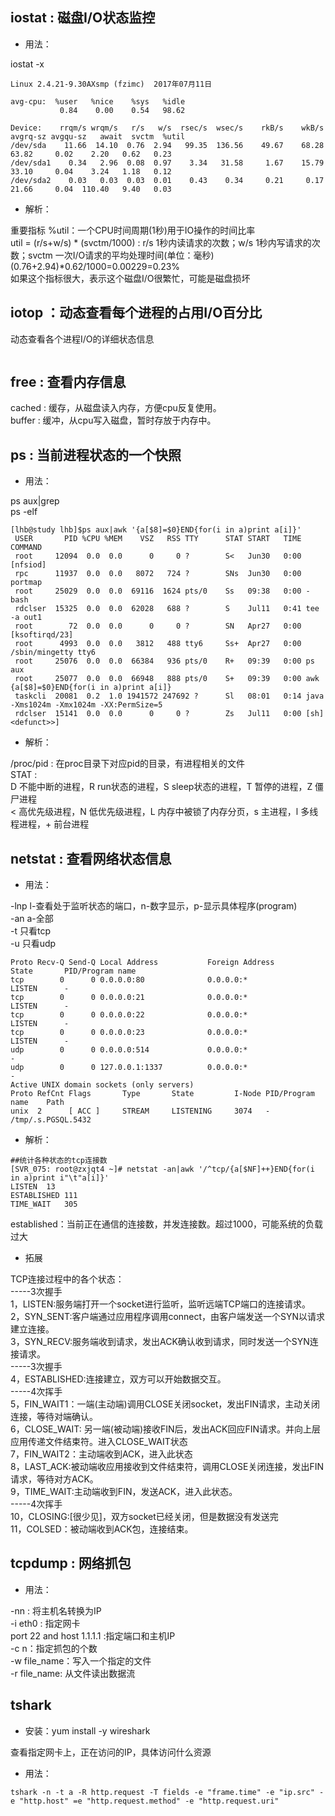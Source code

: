 ## iostat : 磁盘I/O状态监控  
- 用法：  

iostat -x  
```  
Linux 2.4.21-9.30AXsmp (fzimc)	2017年07月11日  
  
avg-cpu:  %user   %nice    %sys   %idle  
           0.84    0.00    0.54   98.62  
		     
Device:    rrqm/s wrqm/s   r/s   w/s  rsec/s  wsec/s    rkB/s    wkB/s avgrq-sz avgqu-sz   await  svctm  %util  
/dev/sda    11.66  14.10  0.76  2.94   99.35  136.56    49.67    68.28    63.82     0.02    2.20   0.62   0.23  
/dev/sda1    0.34   2.96  0.08  0.97    3.34   31.58     1.67    15.79    33.10     0.04    3.24   1.18   0.12  
/dev/sda2    0.03   0.03  0.03  0.01    0.43    0.34     0.21     0.17    21.66     0.04  110.40   9.40   0.03  
```  

- 解析：  

重要指标 %util：一个CPU时间周期(1秒)用于IO操作的时间比率  
util = (r/s+w/s) * (svctm/1000) : r/s 1秒内读请求的次数；w/s 1秒内写请求的次数；svctm 一次I/O请求的平均处理时间(单位：毫秒)  
(0.76+2.94)*0.62/1000=0.00229=0.23%  
如果这个指标很大，表示这个磁盘I/O很繁忙，可能是磁盘损坏  
  
  
## iotop ：动态查看每个进程的占用I/O百分比  
动态查看各个进程I/O的详细状态信息  
```  
```  
  
## free : 查看内存信息
cached : 缓存，从磁盘读入内存，方便cpu反复使用。  
buffer : 缓冲，从cpu写入磁盘，暂时存放于内存中。  
  
  
## ps : 当前进程状态的一个快照  
- 用法：  

ps aux|grep   
ps -elf  
```  
[lhb@study lhb]$ps aux|awk '{a[$8]=$0}END{for(i in a)print a[i]}'  
 USER       PID %CPU %MEM    VSZ   RSS TTY      STAT START   TIME COMMAND  
 root     12094  0.0  0.0      0     0 ?        S<   Jun30   0:00 [nfsiod]  
 rpc      11937  0.0  0.0   8072   724 ?        SNs  Jun30   0:00 portmap  
 root     25029  0.0  0.0  69116  1624 pts/0    Ss   09:38   0:00 -bash  
 rdclser  15325  0.0  0.0  62028   688 ?        S    Jul11   0:41 tee -a out1  
 root        72  0.0  0.0      0     0 ?        SN   Apr27   0:00 [ksoftirqd/23]  
 root      4993  0.0  0.0   3812   488 tty6     Ss+  Apr27   0:00 /sbin/mingetty tty6  
 root     25076  0.0  0.0  66384   936 pts/0    R+   09:39   0:00 ps aux  
 root     25077  0.0  0.0  66948   888 pts/0    S+   09:39   0:00 awk {a[$8]=$0}END{for(i in a)print a[i]}  
 taskcli  20081  0.2  1.0 1941572 247692 ?      Sl   08:01   0:14 java -Xms1024m -Xmx1024m -XX:PermSize=5  
 rdclser  15141  0.0  0.0      0     0 ?        Zs   Jul11   0:00 [sh] <defunct>>]  
```  

- 解析：  

/proc/pid : 在proc目录下对应pid的目录，有进程相关的文件  
STAT :   
  D 不能中断的进程，R run状态的进程，S sleep状态的进程，T 暂停的进程，Z 僵尸进程  
  < 高优先级进程，N 低优先级进程，L 内存中被锁了内存分页，s 主进程，l 多线程进程，+ 前台进程  
  
  
## netstat : 查看网络状态信息 
- 用法：  

-lnp l-查看处于监听状态的端口，n-数字显示，p-显示具体程序(program)   
-an a-全部  
-t 只看tcp  
-u 只看udp  
```  
Proto Recv-Q Send-Q Local Address           Foreign Address         State       PID/Program name     
tcp        0      0 0.0.0.0:80              0.0.0.0:*               LISTEN      -                     
tcp        0      0 0.0.0.0:21              0.0.0.0:*               LISTEN      -                     
tcp        0      0 0.0.0.0:22              0.0.0.0:*               LISTEN      -                     
tcp        0      0 0.0.0.0:23              0.0.0.0:*               LISTEN      -                     
udp        0      0 0.0.0.0:514             0.0.0.0:*                           -                     
udp        0      0 127.0.0.1:1337          0.0.0.0:*                           -                     
Active UNIX domain sockets (only servers)  
Proto RefCnt Flags       Type       State         I-Node PID/Program name    Path  
unix  2      [ ACC ]     STREAM     LISTENING     3074   -                   /tmp/.s.PGSQL.5432  
```  

- 解析：  

```  
##统计各种状态的tcp连接数  
[SVR_075: root@zxjqt4 ~]# netstat -an|awk '/^tcp/{a[$NF]++}END{for(i in a)print i"\t"a[i]}'  
LISTEN	13  
ESTABLISHED	111  
TIME_WAIT	305  
```  
established：当前正在通信的连接数，并发连接数。超过1000，可能系统的负载过大  

- 拓展  

TCP连接过程中的各个状态：  
-----3次握手  
1，LISTEN:服务端打开一个socket进行监听，监听远端TCP端口的连接请求。  
2，SYN_SENT:客户端通过应用程序调用connect，由客户端发送一个SYN以请求建立连接。  
3，SYN_RECV:服务端收到请求，发出ACK确认收到请求，同时发送一个SYN连接请求。  
-----3次握手  
4，ESTABLISHED:连接建立，双方可以开始数据交互。  
-----4次挥手  
5，FIN_WAIT1：一端(主动端)调用CLOSE关闭socket，发出FIN请求，主动关闭连接，等待对端确认。  
6，CLOSE_WAIT: 另一端(被动端)接收FIN后，发出ACK回应FIN请求。并向上层应用传递文件结束符。进入CLOSE_WAIT状态  
7，FIN_WAIT2：主动端收到ACK，进入此状态  
8，LAST_ACK:被动端收应用接收到文件结束符，调用CLOSE关闭连接，发出FIN请求，等待对方ACK。  
9，TIME_WAIT:主动端收到FIN，发送ACK，进入此状态。  
-----4次挥手  
10，CLOSING:[很少见]，双方socket已经关闭，但是数据没有发送完  
11，COLSED：被动端收到ACK包，连接结束。  
  
## tcpdump : 网络抓包  
- 用法：  

-nn : 将主机名转换为IP  
-i eth0 : 指定网卡  
port 22 and host 1.1.1.1 :指定端口和主机IP  
-c n：指定抓包的个数  
-w file_name：写入一个指定的文件  
-r file_name: 从文件读出数据流  
  
## tshark  
- 安装：yum install -y wireshark  

查看指定网卡上，正在访问的IP，具体访问什么资源  
- 用法：  

```  
tshark -n -t a -R http.request -T fields -e "frame.time" -e "ip.src" -e "http.host" =e "http.request.method" -e "http.request.uri"  
```  
